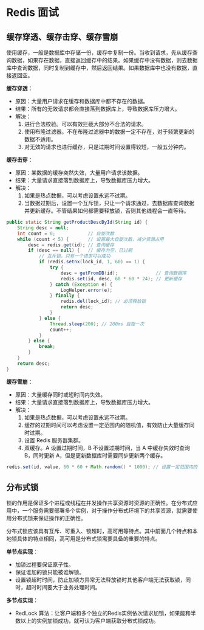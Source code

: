 # Redis 面试


<!--more-->

## 缓存穿透、缓存击穿、缓存雪崩

使用缓存，一般是数据库中存储一份，缓存中复制一份。当收到请求，先从缓存查询数据，如果存在数据，直接返回缓存中的结果。如果缓存中没有数据，则去数据库中查询数据，同时复制到缓存中，然后返回结果。如果数据库中也没有数据，直接返回空。

**缓存穿透**：
- 原因：大量用户请求在缓存和数据库中都不存在的数据。
- 结果：所有的无效请求都会直接落到数据库上，导致数据库压力增大。
- 解决：
    1. 进行合法校验。可以有效拦截大部分不合法的请求。
    2. 使用布隆过滤器。不在布隆过滤器中的数据一定不存在，对于频繁更新的数据不适用。
    3. 对无效的请求也进行缓存，只是过期时间设置得较短，一般五分钟内。

**缓存击穿**：
- 原因：某数据的缓存突然失效，大量用户请求该数据。
- 结果：大量请求直接落到数据库上，导致数据库压力增大。
- 解决：
    1. 如果是热点数据，可以考虑设置永远不过期。
    2. 当数据过期后，设置一个互斥锁，只让一个请求通过，去数据库查询数据并更新缓存。不管结果如何都需要释放锁，否则其他线程会一直等待。

```java
public static String getProductDescById(String id) {
    String desc = null;
    int count = 0;            // 自旋次数
    while (count < 5) {       // 设置最大自旋次数，减少资源占用
        desc = redis.get(id); // 查询缓存
        if (desc == null) {   // 缓存为空，已过期
            // 互斥锁，只有一个请求可以成功
            if (redis.setnx(lock_id, 1, 60) == 1) {
                try {
                    desc = getFromDB(id);              // 查询数据库
                    redis.set(id, desc, 60 * 60 * 24); // 更新缓存
                } catch (Exception e) {
                    LogHelper.error(e);
                } finally {
                    redis.del(lock_id); // 必须释放锁
                    return desc;
                }
            } else {
                Thread.sleep(200); // 200ms 自旋一次
                count++;
            }
        } else {
            break;
        }
    }
    return desc;
}
```

**缓存雪崩**：
- 原因：大量缓存同时或短时间内失效。
- 结果：大量请求直接落到数据库上，导致数据库压力增大。
- 解决：
    1. 如果是热点数据，可以考虑设置永远不过期。
    2. 缓存的过期时间可以考虑设置一定范围内的随机值，有效防止大量缓存同时过期。
    3. 设置 Redis 服务器集群。
    4. 双缓存。A 设置过期时间，B 不设置过期时间，当 A 中缓存失效时查询 B，同时更新 A，但是更新数据库时需要同步更新两个缓存。

```java
redis.set(id, value, 60 * 60 + Math.random() * 1000); // 设置一定范围内的随机值
```

## 分布式锁

锁的作用是保证多个进程或线程在并发操作共享资源时资源的正确性。在分布式应用中，一个服务需要部署多个实例，对于操作分布式环境下的共享资源，就需要使用分布式锁来保证操作的正确性。

分布式锁应该具有互斥、可重入、锁超时，高可用等特点。其中前面几个特点和本地锁具体的特点相同，高可用是分布式锁需要具备的重要的特点。

**单节点实现**：
- 加锁过程要保证原子性。
- 保证谁加的锁只能被谁解锁。
- 设置锁超时时间，防止加锁方异常无法释放锁时其他客户端无法获取锁，同时，超时时间要大于业务处理时间。

**多节点实现**：
- RedLock 算法：让客户端和多个独立的Redis实例依次请求加锁，如果能和半数以上的实例加锁成功，就可认为客户端获取分布式锁成功。


